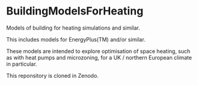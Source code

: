 # BuildingModelsForHeating
Models of building for heating simulations and similar.

This includes models for EnergyPlus(TM) and/or similar.

These models are intended to explore optimisation of space heating,
such as with heat pumps and microzoning,
for a UK / northern European climate in particular.

This reponsitory is cloned in Zenodo.
